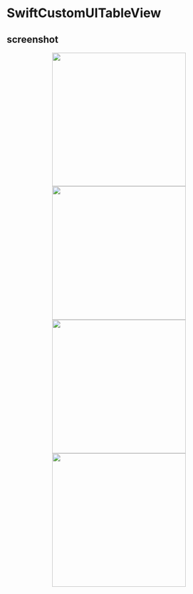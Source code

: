 # SwiftCustomUITableView

## screenshot

<div align="center">
  <div align="center">
    <img src="https://github.com/handsome0514/SwiftCustomUITableView/screenshots/1.png" width="300px">
    <img src="https://github.com/handsome0514/SwiftCustomUITableView/screenshots/2.png" width="300px">
    <img src="https://github.com/handsome0514/SwiftCustomUITableView/screenshots/3.png" width="300px">
    <img src="https://github.com/handsome0514/SwiftCustomUITableView/screenshots/4.png" width="300px">
  </div>
</div>
